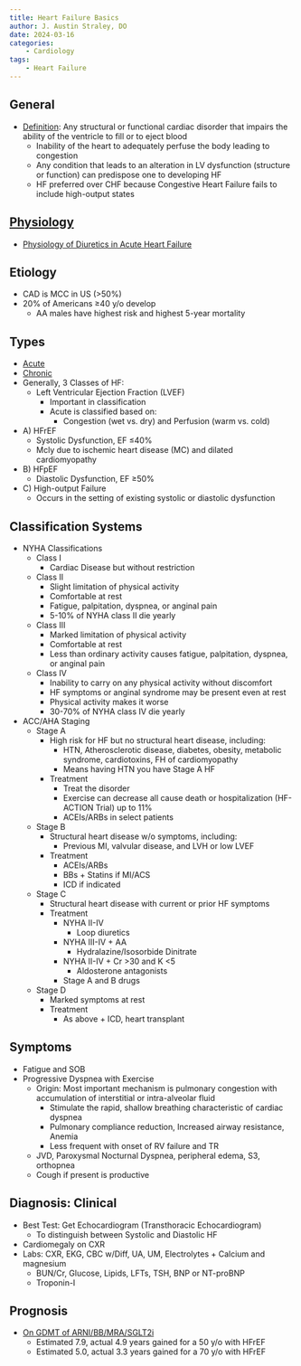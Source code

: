 ```yaml
---
title: Heart Failure Basics
author: J. Austin Straley, DO
date: 2024-03-16
categories:
    - Cardiology
tags:
    - Heart Failure
---
```


## General

- [Definition][11]: Any structural or functional cardiac disorder that impairs the ability of the ventricle to fill or to eject blood
    - Inability of the heart to adequately perfuse the body leading to congestion
    - Any condition that leads to an alteration in LV dysfunction (structure or function) can predispose one to developing HF
    - HF preferred over CHF because Congestive Heart Failure fails to include high-output states

## [Physiology][3]

- [Physiology of Diuretics in Acute Heart Failure][4]

## Etiology

- CAD is MCC in US (>50%)
- 20% of Americans ≥40 y/o develop
    - AA males have highest risk and highest 5-year mortality

## Types

- [Acute][1]
- [Chronic][2]
- Generally, 3 Classes of HF:
    - Left Ventricular Ejection Fraction (LVEF)
        - Important in classification
        - Acute is classified based on:
            - Congestion (wet vs. dry) and Perfusion (warm vs. cold)
- A) HFrEF
    - Systolic Dysfunction, EF ≤40%
    - Mcly due to ischemic heart disease (MC) and dilated cardiomyopathy
- B) HFpEF
    - Diastolic Dysfunction, EF ≥50%
- C) High-output Failure
    - Occurs in the setting of existing systolic or diastolic dysfunction

## Classification Systems

- NYHA Classifications
    - Class I
        - Cardiac Disease but without restriction
    - Class II
        - Slight limitation of physical activity
        - Comfortable at rest
        - Fatigue, palpitation, dyspnea, or anginal pain
        - 5-10% of NYHA class II die yearly
    - Class III
        - Marked limitation of physical activity
        - Comfortable at rest
        - Less than ordinary activity causes fatigue, palpitation, dyspnea, or anginal pain
    - Class IV
        - Inability to carry on any physical activity without discomfort
        - HF symptoms or anginal syndrome may be present even at rest
        - Physical activity makes it worse
        - 30-70% of NYHA class IV die yearly
- ACC/AHA Staging
    - Stage A
        - High risk for HF but no structural heart disease, including:
            - HTN, Atherosclerotic disease, diabetes, obesity, metabolic syndrome, cardiotoxins, FH of cardiomyopathy
            - Means having HTN you have Stage A HF
        - Treatment
            - Treat the disorder
            - Exercise can decrease all cause death or hospitalization (HF-ACTION Trial) up to 11%
            - ACEIs/ARBs in select patients
    - Stage B
        - Structural heart disease w/o symptoms, including:
            - Previous MI, valvular disease, and LVH or low LVEF
        - Treatment
            - ACEIs/ARBs
            - BBs + Statins if MI/ACS
            - ICD if indicated
    - Stage C
        - Structural heart disease with current or prior HF symptoms
        - Treatment
            - NYHA II-IV
                - Loop diuretics
            - NYHA III-IV + AA
                - Hydralazine/Isosorbide Dinitrate
            - NYHA II-IV + Cr >30 and K <5
                - Aldosterone antagonists
            - Stage A and B drugs
    - Stage D
        - Marked symptoms at rest
        - Treatment
            - As above + ICD, heart transplant

## Symptoms

- Fatigue and SOB
- Progressive Dyspnea with Exercise
    - Origin: Most important mechanism is pulmonary congestion with accumulation of interstitial or intra-alveolar fluid
        - Stimulate the rapid, shallow breathing characteristic of cardiac dyspnea
        - Pulmonary compliance reduction, Increased airway resistance, Anemia
        - Less frequent with onset of RV failure and TR
    - JVD, Paroxysmal Nocturnal Dyspnea, peripheral edema, S3, orthopnea
    - Cough if present is productive

## Diagnosis: Clinical

- Best Test: Get Echocardiogram (Transthoracic Echocardiogram)
    - To distinguish between Systolic and Diastolic HF
- Cardiomegaly on CXR
- Labs: CXR, EKG, CBC w/Diff, UA, UM, Electrolytes + Calcium and magnesium
    - BUN/Cr, Glucose, Lipids, LFTs, TSH, BNP or NT-proBNP
    - Troponin-I

## Prognosis

- [On GDMT of ARNI/BB/MRA/SGLT2i][12]
    - Estimated 7.9, actual 4.9 years gained for a 50 y/o with HFrEF
    - Estimated 5.0, actual 3.3 years gained for a 70 y/o with HFrEF

[1]: /docs/im-guide/cards/heart-failure/acute-hf/index.md
[2]: /docs/im-guide/cards/heart-failure/chronic-hf.md
[3]: https://derangedphysiology.com/main/cicm-primary-exam/required-reading/cardiovascular-system
[4]: https://pubmed.ncbi.nlm.nih.gov/32164892/{:target="_blank"}
[11]: https://www.acpjournals.org/doi/epdf/10.7326/AITC201806050
[12]: https://themedicalxchange.com/en/2022/05/05/3025_guideline-directed-therapies-in-heart-failure-for-optimal-survival-a-systematic-analysis/#
